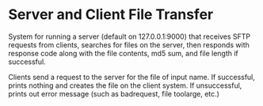# Server and Client File Transfer
System for running a server (default on 127.0.0.1:9000) that receives SFTP requests from clients, searches for files on the server, then responds with response code along with the file contents, md5 sum, and file length if successful.

Clients send a request to the server for the file of input name. If successful, prints nothing and creates the file on the client system. If unsuccessful, prints out error message (such as badrequest, file toolarge, etc.)
